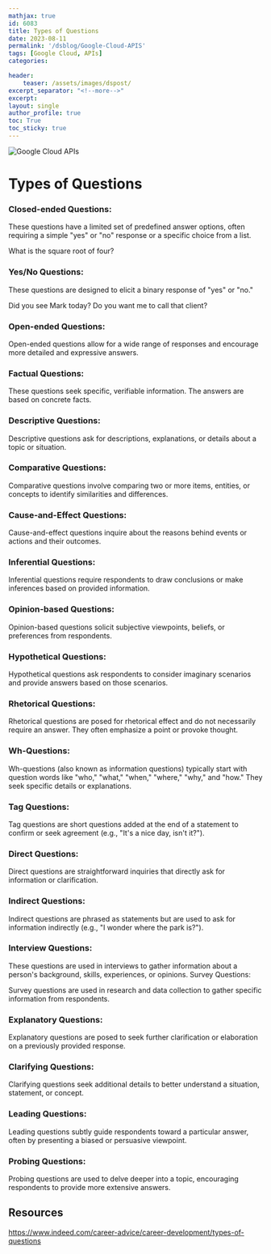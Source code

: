 ```yaml
---
mathjax: true
id: 6083
title: Types of Questions
date: 2023-08-11
permalink: '/dsblog/Google-Cloud-APIS'
tags: [Google Cloud, APIs] 
categories: 

header:
    teaser: /assets/images/dspost/
excerpt_separator: "<!--more-->"  
excerpt:  
layout: single  
author_profile: true  
toc: True  
toc_sticky: true
---
```


![Google Cloud APIs](/assets/images/dspost/)

# Types of Questions

### Closed-ended Questions:

These questions have a limited set of predefined answer options, often requiring a simple "yes" or "no" response or a specific choice from a list.

What is the square root of four?

### Yes/No Questions:

These questions are designed to elicit a binary response of "yes" or "no."

Did you see Mark today?
Do you want me to call that client?

### Open-ended Questions:

Open-ended questions allow for a wide range of responses and encourage more detailed and expressive answers.

### Factual Questions:

These questions seek specific, verifiable information. The answers are based on concrete facts.

### Descriptive Questions:

Descriptive questions ask for descriptions, explanations, or details about a topic or situation.

### Comparative Questions:

Comparative questions involve comparing two or more items, entities, or concepts to identify similarities and differences.

### Cause-and-Effect Questions:

Cause-and-effect questions inquire about the reasons behind events or actions and their outcomes.

### Inferential Questions:

Inferential questions require respondents to draw conclusions or make inferences based on provided information.

### Opinion-based Questions:

Opinion-based questions solicit subjective viewpoints, beliefs, or preferences from respondents.

### Hypothetical Questions:

Hypothetical questions ask respondents to consider imaginary scenarios and provide answers based on those scenarios.

### Rhetorical Questions:

Rhetorical questions are posed for rhetorical effect and do not necessarily require an answer. They often emphasize a point or provoke thought.

###  Wh-Questions:

Wh-questions (also known as information questions) typically start with question words like "who," "what," "when," "where," "why," and "how." They seek specific details or explanations.

### Tag Questions:

Tag questions are short questions added at the end of a statement to confirm or seek agreement (e.g., "It's a nice day, isn't it?").

### Direct Questions:

Direct questions are straightforward inquiries that directly ask for information or clarification.

### Indirect Questions:

Indirect questions are phrased as statements but are used to ask for information indirectly (e.g., "I wonder where the park is?").

### Interview Questions:

These questions are used in interviews to gather information about a person's background, skills, experiences, or opinions.
Survey Questions:

Survey questions are used in research and data collection to gather specific information from respondents.

### Explanatory Questions:

Explanatory questions are posed to seek further clarification or elaboration on a previously provided response.

### Clarifying Questions:

Clarifying questions seek additional details to better understand a situation, statement, or concept.

### Leading Questions:

Leading questions subtly guide respondents toward a particular answer, often by presenting a biased or persuasive viewpoint.

### Probing Questions:

Probing questions are used to delve deeper into a topic, encouraging respondents to provide more extensive answers.

## Resources 
https://www.indeed.com/career-advice/career-development/types-of-questions
